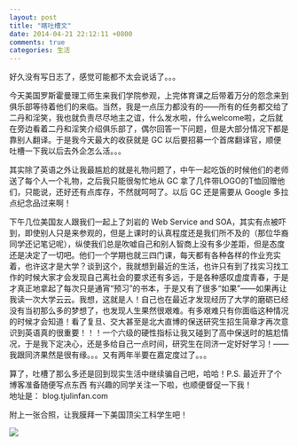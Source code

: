 ```yaml
---
layout: post
title: "瞎吐槽文"
date: 2014-04-21 22:12:11 +0800
comments: true
categories: 生活
---
```


好久没有写日志了，感觉可能都不太会说话了。。。

今天美国罗斯霍曼理工师生来我们学院参观，上完体育课之后带着万分的怨念来到俱乐部等待着他们的来临。当然，我是一点压力都没有的——所有的任务都交给了二丹和淫笑，我也就负责尽尽地主之谊，什么发水啦，什么welcome啦，之后就在旁边看着二丹和淫笑介绍俱乐部了，偶尔回答一下问题，但是大部分情况下都是靠别人翻译。于是我今天最大的收获就是 GC 以后要招募一个首席翻译官，顺便吐槽一下我以后去外企怎么活。。。

其实除了英语之外让我最尴尬的就是礼物问题了，中午一起吃饭的时候他们的老师送了每个人一个礼物，之后我只能很匆忙地从 GC 拿了几件带LOGO的T恤回赠他们，只能说，还好还有点库存，不然就呵呵了。以后 GC 还是需要从 Google 多拉点纪念品过来啊！

下午几位美国友人跟我们一起上了刘岩的 Web Service and SOA，其实有点被吓到，即使别人只是来参观的，但是上课时的认真程度还是我们所不及的（那位华裔同学还记笔记呢），纵使我们总是吹嘘自己和别人智商上没有多少差距，但是态度还是决定了一切吧。他们一个学期也就三四门课，每天都有各种各样的作业充实着，也许这才是大学？谈到这个，我就想到最近的生活，也许只有到了找实习找工作的时候大家才会发现自己离社会的要求还有多远，于是各种感叹虚度青春，于是才真正地拿起了每次只是通宵“预习”的书本，于是又有了很多“如果”——如果再让我读一次大学云云。我想，这就是人！自己也在最近才发现经历了大学的磨砺已经没有当初那么多的梦想了，也发现人生果然很艰难。有多艰难只有你面临这种情况的时候才会知道！看了复旦、交大甚至是北大直博的保送研究生招生简章才再次意识到英语真的很重要！！！一个六级的硬性指标让我又碰到了高中保送时的尴尬情况，于是我下定决心，还是多给自己一点时间，研究生在同济一定好好学习！——我跟同济果然是很有缘。。。又有两年半要在嘉定度过了。。。

算了，吐槽了那么多还是回到现实生活中继续骗自己吧，哈哈！P.S. 最近开了个博客准备随便写点东西 有兴趣的同学关注一下啦，也顺便督促一下我！<br />
地址是： blog.tjulinfan.com


附上一张合照，让我膜拜一下美国顶尖工科学生吧！

<p>
<img src="http://blog-tjulinfan-com.qiniudn.com/20140421_%E7%BE%8E%E5%9B%BD%E7%BD%97%E6%96%AF%E9%9C%8D%E6%9B%BC%E7%90%86%E5%B7%A5%E5%8F%82%E8%A7%82GC.jpg" />
</p>